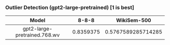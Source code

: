 ### Outlier Detection (gpt2-large-pretrained) [1 is best]
|Model|8-8-8|WikiSem-500|
|:--:|:--:|:--:|
|gpt2-large-pretrained.768.wv|0.8359375|0.5767589285714285|
